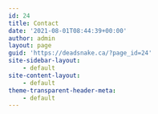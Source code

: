 ```yaml
---
id: 24
title: Contact
date: '2021-08-01T08:44:39+00:00'
author: admin
layout: page
guid: 'https://deadsnake.ca/?page_id=24'
site-sidebar-layout:
    - default
site-content-layout:
    - default
theme-transparent-header-meta:
    - default
---
```


